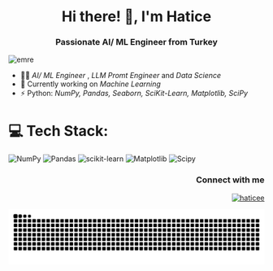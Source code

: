 <h1 align="center">Hi there! 👋, I'm Hatice</h1>
<h3 align="center">Passionate AI/ ML Engineer from Turkey</h3>

<p align="left">
  <img src="https://komarev.com/ghpvc/?username=ardakaymaz&label=Profile%20views&color=0e75b6&style=plastic" alt="emre" />
</p>

- 💪🏻 *AI/ ML Engineer* , *LLM Promt Engineer* and *Data Science*
- 🔭 Currently working on *Machine Learning*
- ⚡ Python: *NumPy, Pandas, Seaborn, SciKit-Learn, Matplotlib, SciPy*

# 💻 Tech Stack:
![NumPy](https://img.shields.io/badge/numpy-%23013243.svg?style=flat-square&logo=numpy&logoColor=white)
![Pandas](https://img.shields.io/badge/pandas-%23150458.svg?style=flat-square&logo=pandas&logoColor=white)
![scikit-learn](https://img.shields.io/badge/scikit--learn-%23F7931E.svg?style=flat-square&logo=scikit-learn&logoColor=white)
![Matplotlib](https://img.shields.io/badge/Matplotlib-%23ffffff.svg?style=flat-square&logo=Matplotlib&logoColor=black)
![Scipy](https://img.shields.io/badge/SciPy-%230C55A5.svg?style=flat-square&logo=scipy&logoColor=%white)


<h3 align="right">Connect with me</h3>
<p align="right">
  <a href="(https://www.linkedin.com/in/haticebaydemir/)" target="_blank">
    <img src="https://raw.githubusercontent.com/rahuldkjain/github-profile-readme-generator/master/src/images/icons/Social/linked-in-alt.svg" alt="haticee" height="20" width="20" />
  </a>
    
</p>

 <img alt="github contribution grid snake animation" src="https://raw.githubusercontent.com/ArdaKaymaz/ArdaKaymaz/output/github-contribution-grid-snake.svg">
</picture>
